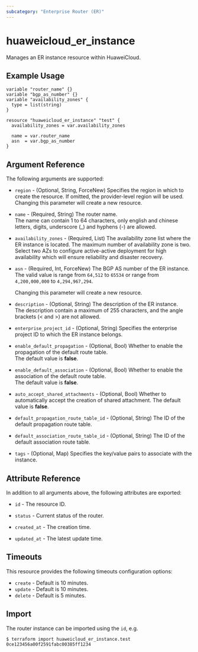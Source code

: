 ```yaml
---
subcategory: "Enterprise Router (ER)"
---
```


# huaweicloud_er_instance

Manages an ER instance resource within HuaweiCloud.

## Example Usage

```hcl
variable "router_name" {}
variable "bgp_as_number" {}
variable "availability_zones" {
  type = list(string)
}

resource "huaweicloud_er_instance" "test" {
  availability_zones = var.availability_zones

  name = var.router_name
  asn  = var.bgp_as_number
}
```

## Argument Reference

The following arguments are supported:

* `region` - (Optional, String, ForceNew) Specifies the region in which to create the resource.
  If omitted, the provider-level region will be used. Changing this parameter will create a new resource.

* `name` - (Required, String) The router name.  
  The name can contain 1 to 64 characters, only english and chinese letters, digits, underscore (_) and hyphens (-) are
  allowed.

* `availability_zones` - (Required, List) The availability zone list where the ER instance is located.
  The maximum number of availability zone is two. Select two AZs to configure active-active deployment for high
  availability which will ensure reliability and disaster recovery.

* `asn` - (Required, Int, ForceNew) The BGP AS number of the ER instance.  
  The valid value is range from `64,512` to `65534` or range from `4,200,000,000` to `4,294,967,294`.

  Changing this parameter will create a new resource.

* `description` - (Optional, String) The description of the ER instance.  
  The description contain a maximum of 255 characters, and the angle brackets (< and >) are not allowed.

* `enterprise_project_id` - (Optional, String) Specifies the enterprise project ID to which the ER instance
belongs.

* `enable_default_propagation` - (Optional, Bool) Whether to enable the propagation of the default route table.  
  The default value is **false**.

* `enable_default_association` - (Optional, Bool) Whether to enable the association of the default route table.  
  The default value is **false**.

* `auto_accept_shared_attachments` - (Optional, Bool) Whether to automatically accept the creation of shared
attachment.
  The default value is **false**.

* `default_propagation_route_table_id` - (Optional, String) The ID of the default propagation route table.

* `default_association_route_table_id` - (Optional, String) The ID of the default association route table.

* `tags` - (Optional, Map) Specifies the key/value pairs to associate with the instance.

## Attribute Reference

In addition to all arguments above, the following attributes are exported:

* `id` - The resource ID.

* `status` - Current status of the router.

* `created_at` - The creation time.

* `updated_at` - The latest update time.

## Timeouts

This resource provides the following timeouts configuration options:

* `create` - Default is 10 minutes.
* `update` - Default is 10 minutes.
* `delete` - Default is 5 minutes.

## Import

The router instance can be imported using the `id`, e.g.

```
$ terraform import huaweicloud_er_instance.test 0ce123456a00f2591fabc00385ff1234
```
